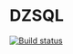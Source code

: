 # DZSQL
[![Build status](https://ci.appveyor.com/api/projects/status/cqu29apyb7lr442w/branch/main?svg=true)](https://ci.appveyor.com/project/EvgeniaZlobina/dzsql/branch/main)
